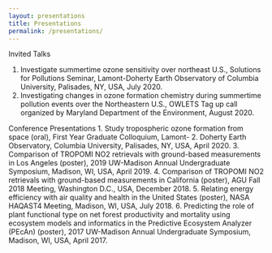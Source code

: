 ```yaml
---
layout: presentations
title: Presentations
permalink: /presentations/
---
```

<p>

Invited Talks
1.	Investigate summertime ozone sensitivity over northeast U.S., Solutions for Pollutions Seminar, Lamont-Doherty Earth Observatory of Columbia University, Palisades, NY, USA, July 2020. 
2.	Investigating changes in ozone formation chemistry during summertime pollution events over the Northeastern U.S., OWLETS Tag up call organized by Maryland Department of the Environment, August 2020. 

</p>
Conference Presentations
1.	Study tropospheric ozone formation from space (oral), First Year Graduate Colloquium, Lamont-
2.	Doherty Earth Observatory, Columbia University, Palisades, NY, USA, April 2020. 
3.	Comparison of TROPOMI NO2 retrievals with ground-based measurements in Los Angeles (poster), 2019 UW-Madison Annual Undergraduate Symposium, Madison, WI, USA, April 2019.
4.	Comparison of TROPOMI NO2 retrievals with ground-based measurements in California (poster), AGU Fall 2018 Meeting, Washington D.C., USA, December 2018.
5.	Relating energy efficiency with air quality and health in the United States (poster), NASA HAQAST4 Meeting, Madison, WI, USA, July 2018.
6.	Predicting the role of plant functional type on net forest productivity and mortality using ecosystem models and informatics in the Predictive Ecosystem Analyzer (PEcAn) (poster), 2017 UW-Madison Annual Undergraduate Symposium, Madison, WI, USA, April 2017.
